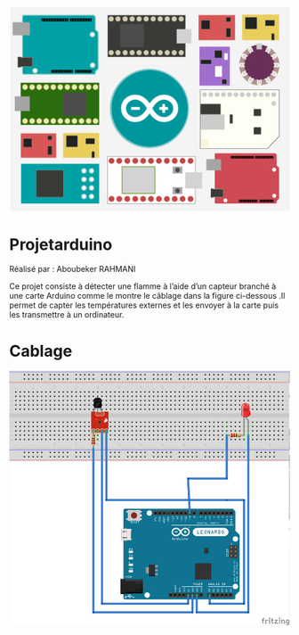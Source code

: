 ![alt text](Massimo_post.png)

# Projetarduino
Réalisé par : 
Aboubeker RAHMANI


Ce projet consiste à détecter une flamme à l’aide d’un capteur branché à une carte Arduino comme le montre le câblage dans la figure ci-dessous .Il permet de capter les températures externes  et  les envoyer  à la carte puis les transmettre à un ordinateur.

# Cablage

![alt text](23435357_741889776005767_1597073859_n.png)
